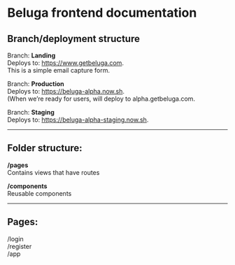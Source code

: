 # Beluga frontend documentation 

## Branch/deployment structure

Branch: **Landing**  
Deploys to: https://www.getbeluga.com.  
This is a simple email capture form.  

Branch: **Production**  
Deploys to: https://beluga-alpha.now.sh.  
(When we’re ready for users, will deploy to alpha.getbeluga.com.

Branch: **Staging**  
Deploys to: https://beluga-alpha-staging.now.sh.  

---

## Folder structure:  

**/pages**  
Contains views that have routes  

**/components**  
Reusable components  

---

## Pages:

/login  
/register  
/app  